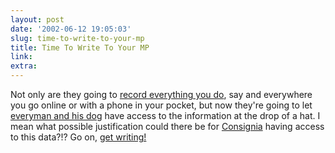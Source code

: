 ```yaml
---
layout: post
date: '2002-06-12 19:05:03'
slug: time-to-write-to-your-mp
title: Time To Write To Your MP
link: 
extra: 
---
```


Not only are they going to [record everything you do](http://www.guardian.co.uk/netprivacy/article/0,2763,736011,00.html), say and everywhere you go online or with a phone in your pocket, but now they're going to let [everyman and his dog](http://www.legislation.hmso.gov.uk/si/si2002/draft/20022322.htm) have access to the information at the drop of a hat. I mean what possible justification could there be for [Consignia](http://www.consignia.com/) having access to this data?!? Go on, [get writing!](http://www.faxyourmp.com/)